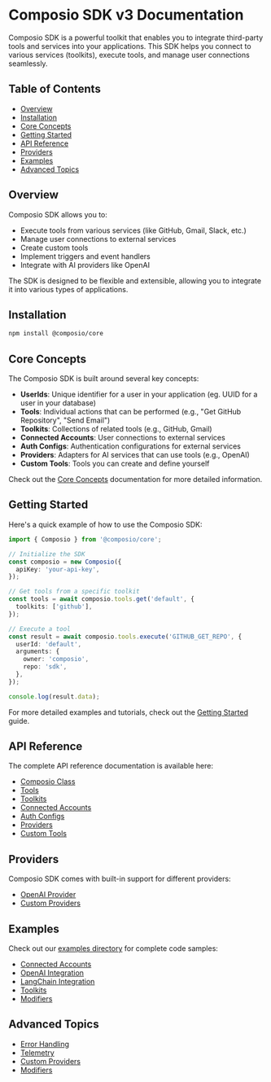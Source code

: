 # Composio SDK v3 Documentation

Composio SDK is a powerful toolkit that enables you to integrate third-party tools and services into your applications. This SDK helps you connect to various services (toolkits), execute tools, and manage user connections seamlessly.

## Table of Contents

- [Overview](#overview)
- [Installation](#installation)
- [Core Concepts](#core-concepts)
- [Getting Started](#getting-started)
- [API Reference](#api-reference)
- [Providers](#providers)
- [Examples](#examples)
- [Advanced Topics](#advanced-topics)

## Overview

Composio SDK allows you to:

- Execute tools from various services (like GitHub, Gmail, Slack, etc.)
- Manage user connections to external services
- Create custom tools
- Implement triggers and event handlers
- Integrate with AI providers like OpenAI

The SDK is designed to be flexible and extensible, allowing you to integrate it into various types of applications.

## Installation

```bash
npm install @composio/core
```

## Core Concepts

The Composio SDK is built around several key concepts:

- **UserIds**: Unique identifier for a user in your application (eg. UUID for a user in your database)
- **Tools**: Individual actions that can be performed (e.g., "Get GitHub Repository", "Send Email")
- **Toolkits**: Collections of related tools (e.g., GitHub, Gmail)
- **Connected Accounts**: User connections to external services
- **Auth Configs**: Authentication configurations for external services
- **Providers**: Adapters for AI services that can use tools (e.g., OpenAI)
- **Custom Tools**: Tools you can create and define yourself

Check out the [Core Concepts](./core-concepts.md) documentation for more detailed information.

## Getting Started

Here's a quick example of how to use the Composio SDK:

```typescript
import { Composio } from '@composio/core';

// Initialize the SDK
const composio = new Composio({
  apiKey: 'your-api-key',
});

// Get tools from a specific toolkit
const tools = await composio.tools.get('default', {
  toolkits: ['github'],
});

// Execute a tool
const result = await composio.tools.execute('GITHUB_GET_REPO', {
  userId: 'default',
  arguments: {
    owner: 'composio',
    repo: 'sdk',
  },
});

console.log(result.data);
```

For more detailed examples and tutorials, check out the [Getting Started](./getting-started.md) guide.

## API Reference

The complete API reference documentation is available here:

- [Composio Class](./api/composio.md)
- [Tools](./api/tools.md)
- [Toolkits](./api/toolkits.md)
- [Connected Accounts](./api/connected-accounts.md)
- [Auth Configs](./api/auth-configs.md)
- [Providers](./api/providers.md)
- [Custom Tools](./api/custom-tools.md)

## Providers

Composio SDK comes with built-in support for different providers:

- [OpenAI Provider](./providers/openai.md)
- [Custom Providers](./providers/custom.md)

## Examples

Check out our [examples directory](../examples) for complete code samples:

- [Connected Accounts](../examples/connected-accounts)
- [OpenAI Integration](../examples/openai)
- [LangChain Integration](../examples/langchain)
- [Toolkits](../examples/toolkits)
- [Modifiers](../examples/modifiers)

## Advanced Topics

- [Error Handling](./advanced/error-handling.md)
- [Telemetry](./advanced/telemetry.md)
- [Custom Providers](./advanced/custom-providers.md)
- [Modifiers](./advanced/modifiers.md)
